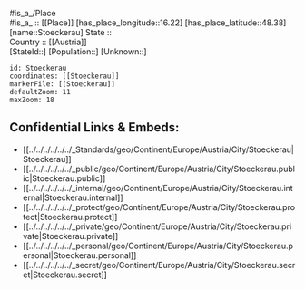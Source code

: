 ﻿---
location: [48.38,16.22] 
mapzoom: [7,12] 
mapmarker: city 
type: City
tags:
- geo/City


SpocWebEntityId: 34643
isDeleted: false
confidential: public

---
#is_a_/Place  
#is_a_ :: [[Place]] 
[has_place_longitude::16.22] 
[has_place_latitude::48.38] 
[name::Stoeckerau] 
State ::  
Country :: [[Austria]]  
[StateId::] 
[Population::] 
[Unknown::] 


```leaflet
id: Stoeckerau
coordinates: [[Stoeckerau]] 
markerFile: [[Stoeckerau]] 
defaultZoom: 11 
maxZoom: 18
```


## Confidential Links & Embeds: 
- [[../../../../../../_Standards/geo/Continent/Europe/Austria/City/Stoeckerau|Stoeckerau]] 
- [[../../../../../../_public/geo/Continent/Europe/Austria/City/Stoeckerau.public|Stoeckerau.public]] 
- [[../../../../../../_internal/geo/Continent/Europe/Austria/City/Stoeckerau.internal|Stoeckerau.internal]] 
- [[../../../../../../_protect/geo/Continent/Europe/Austria/City/Stoeckerau.protect|Stoeckerau.protect]] 
- [[../../../../../../_private/geo/Continent/Europe/Austria/City/Stoeckerau.private|Stoeckerau.private]] 
- [[../../../../../../_personal/geo/Continent/Europe/Austria/City/Stoeckerau.personal|Stoeckerau.personal]] 
- [[../../../../../../_secret/geo/Continent/Europe/Austria/City/Stoeckerau.secret|Stoeckerau.secret]] 
